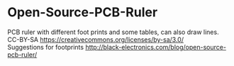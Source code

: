 Open-Source-PCB-Ruler
=====================

PCB ruler with different foot prints and some tables, can also draw lines.
<br>
CC-BY-SA https://creativecommons.org/licenses/by-sa/3.0/
<br>
Suggestions for footprints
http://black-electronics.com/blog/open-source-pcb-ruler/

<br>


